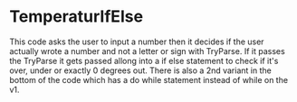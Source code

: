 # TemperaturIfElse
This code asks the user to input a number then it decides if the user actually wrote a number and not a letter or sign with TryParse.
If it passes the TryParse it gets passed allong into a if else statement to check if it's over, under or exactly 0 degrees out.
There is also a 2nd variant in the bottom of the code which has a do while statement instead of while on the v1.
